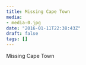 ```yaml
---
title: Missing Cape Town
media:
- media-0.jpg
date: "2016-01-11T22:38:43Z"
draft: false
tags: []
---
```

Missing Cape Town

